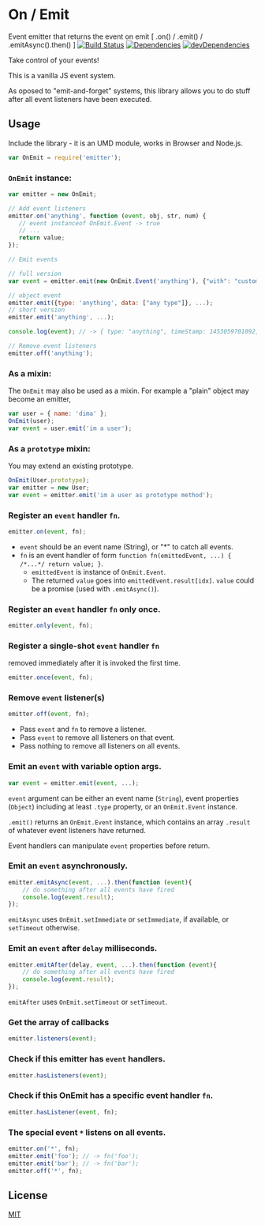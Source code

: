 # On / Emit

Event emitter that returns the event on emit [ .on() / .emit() / .emitAsync().then() ]
[![Build Status](https://travis-ci.org/duzun/onemit.svg?branch=master)](https://travis-ci.org/duzun/onemit)
[![Dependencies](https://david-dm.org/duzun/onemit.svg)](https://david-dm.org/duzun/onemit#info=dependencies&view=table)
[![devDependencies](https://david-dm.org/duzun/onemit/dev-status.svg)](https://david-dm.org/duzun/onemit#info=devDependencies&view=table)

Take control of your events!

This is a vanilla JS event system.

As oposed to "emit-and-forget" systems, this library allows you to do stuff after all event listeners have been executed.



## Usage

Include the library - it is an UMD module, works in Browser and Node.js.

```js
var OnEmit = require('emitter');
```

### `OnEmit` instance:
 ```js
var emitter = new OnEmit;

// Add event listeners
emitter.on('anything', function (event, obj, str, num) {
    // event instanceof OnEmit.Event -> true
    // ...
    return value;
});

// Emit events

// full version
var event = emitter.emit(new OnEmit.Event('anything'), {"with": "custom arguments"}, ...);

// object event
emitter.emit({type: 'anything', data: ["any type"]}, ...);
// short version
emitter.emit('anything', ...);

console.log(event); // -> { type: "anything", timeStamp: 1453059701092, result: [return1, return2, ...] }

// Remove event listeners
emitter.off('anything');
```


### As a mixin:

The `OnEmit` may also be used as a mixin.
For example a "plain" object may become an emitter,

```js
var user = { name: 'dima' };
OnEmit(user);
var event = user.emit('im a user');
```

### As a `prototype` mixin:

You may extend an existing prototype.

```js
OnEmit(User.prototype);
var emitter = new User;
var event = emitter.emit('im a user as prototype method');
```

### Register an `event` handler `fn`.
```js
emitter.on(event, fn);
```

* `event` should be an event name (String), or "*" to catch all events.
* `fn` is an event handler of form `function fn(emittedEvent, ...) { /*...*/ return value; }`.
    * `emittedEvent` is instance of `OnEmit.Event`.
    * The returned `value` goes into `emittedEvent.result[idx]`. `value` could be a promise (used with `.emitAsync()`).


### Register an `event` handler `fn` only once.
```js
emitter.only(event, fn);
```


### Register a single-shot `event` handler `fn`
removed immediately after it is invoked the first time.
```js
emitter.once(event, fn);
```


### Remove `event` listener(s)
```js
emitter.off(event, fn);
```

* Pass `event` and `fn` to remove a listener.
* Pass `event` to remove all listeners on that event.
* Pass nothing to remove all listeners on all events.


### Emit an `event` with variable option args.
```js
var event = emitter.emit(event, ...);
```

`event` argument can be either an
event name (`String`),
event properties (`Object`) including at least `.type` property,
or an `OnEmit.Event` instance.

`.emit()` returns an `OnEmit.Event` instance, which contains an array `.result` of whatever
event listeners have returned.

Event handlers can manipulate `event` properties before return.


### Emit an `event` asynchronously.
```js
emitter.emitAsync(event, ...).then(function (event){
    // do something after all events have fired
    console.log(event.result);
});
```

`emitAsync` uses `OnEmit.setImmediate` or `setImmediate`, if available, or `setTimeout` otherwise.


### Emit an `event` after `delay` milliseconds.
```js
emitter.emitAfter(delay, event, ...).then(function (event){
    // do something after all events have fired
    console.log(event.result);
});
```

`emitAfter` uses `OnEmit.setTimeout` or `setTimeout`.


### Get the array of callbacks
```js
emitter.listeners(event);
```


### Check if this emitter has `event` handlers.
```js
emitter.hasListeners(event);
```


### Check if this OnEmit has a specific event handler `fn`.
```js
emitter.hasListener(event, fn);
```


### The special event `*` listens on all events.
```js
emitter.on('*', fn);
emitter.emit('foo'); // -> fn('foo');
emitter.emit('bar'); // -> fn('bar');
emitter.off('*', fn);
```

## License

[MIT](https://github.com/duzun/onemit/blob/master/LICENSE)

